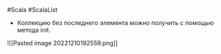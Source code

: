 #Scala #ScalaList 

* Коллекцию без последнего элемента можно получить с помощью метода init.

![[Pasted image 20221210192559.png]]